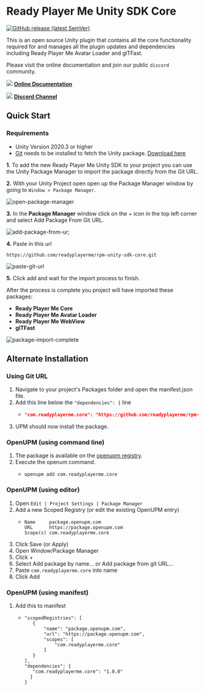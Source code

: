# Ready Player Me Unity SDK Core

[![GitHub release (latest SemVer)](https://img.shields.io/github/v/release/readyplayerme/rpm-unity-sdk-core)](https://github.com/readyplayerme/rpm-unity-sdk-core/releases/latest)

This is an open source Unity plugin that contains all the core functionality required for and manages all the plugin updates and dependencies including Ready Player Me Avatar Loader and glTFast. 

Please visit the online documentation and join our public `discord` community.

![](https://i.imgur.com/zGamwPM.png) **[Online Documentation]( https://readyplayer.me/docs )**

![](https://i.imgur.com/FgbNsPN.png) **[Discord Channel]( https://discord.gg/9veRUu2 )**


## Quick Start 

### Requirements
- Unity Version 2020.3 or higher
- [Git](https://git-scm.com) needs to be installed to fetch the Unity package. [Download here](https://git-scm.com/downloads)

**1.** To add the new Ready Player Me Unity SDK to your project you can use the Unity Package Manager to import the package directly from the Git URL. 

**2.** With your Unity Project open open up the Package Manager window by going to `Window > Package Manager`.

![open-package-manager](https://user-images.githubusercontent.com/7085672/206432665-da233187-06ad-40b5-a25e-660c97d6726f.png)

**3.** In the **Package Manager** window click on the + icon in the top left corner and select Add Package From Git URL.

![add-package-from-ur;](https://user-images.githubusercontent.com/7085672/206432698-8ecde741-4259-486f-9c77-d63fbc9a6cde.png)

**4.** Paste in this url 

`https://github.com/readyplayerme/rpm-unity-sdk-core.git`

![paste-git-url](https://user-images.githubusercontent.com/7085672/206432731-f9e0d161-7843-4d6e-8851-47b1f3bfb3bc.png)

**5.** Click add and wait for the import process to finish.

After the process is complete you project will have imported these packages:

- **Ready Player Me Core**
- **Ready Player Me Avatar Loader**
- **Ready Player Me WebView**
- **glTFast**

![package-import-complete](https://user-images.githubusercontent.com/7085672/206432761-dc078cc7-23b0-4d83-a638-46db19faabd6.png)

## Alternate Installation

### Using Git URL

1. Navigate to your project's Packages folder and open the manifest.json file.
2. Add this line below the `"dependencies": {` line
    - ```json title="Packages/manifest.json"
      "com.readyplayerme.core": "https://github.com/readyplayerme/rpm-unity-sdk-core.git",
      ```
3. UPM should now install the package.

### OpenUPM (using command line)

1. The package is available on the [openupm registry](https://openupm.com).
2. Execute the openum command.
    - ```
      openupm add com.readyplayerme.core
      ```
### OpenUPM (using editor)

1. Open `Edit | Project Settings | Package Manager`
2. Add a new Scoped Registry (or edit the existing OpenUPM entry)
   - ```
     Name     package.openupm.com
     URL      https://package.openupm.com
     Scope(s) com.readyplayerme.core
     ```
3. Click Save (or Apply)
4. Open Window/Package Manager
5. Click +
6. Select Add package by name... or Add package from git URL...
7. Paste `com.readyplayerme.core` into name
8. Click Add

### OpenUPM (using manifest)

1. Add this to manifest 
   - ```{
     "scopedRegistries": [
        {
            "name": "package.openupm.com",
            "url": "https://package.openupm.com",
            "scopes": [
                "com.readyplayerme.core"
            ]
        }
     ],
     "dependencies": {
        "com.readyplayerme.core": "1.0.0"
       }
     }
     ```
   
